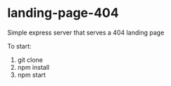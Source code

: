 # landing-page-404
Simple express server that serves a 404 landing page

To start:  
1. git clone  
2. npm install  
3. npm start  
